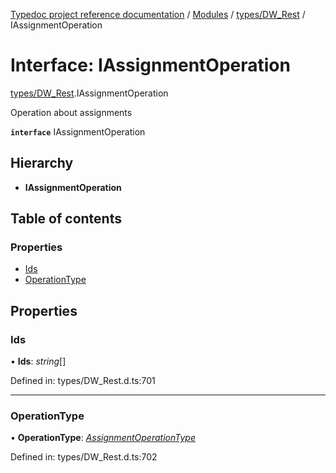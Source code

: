 [Typedoc project reference documentation](../README.md) / [Modules](../modules.md) / [types/DW_Rest](../modules/types_dw_rest.md) / IAssignmentOperation

# Interface: IAssignmentOperation

[types/DW_Rest](../modules/types_dw_rest.md).IAssignmentOperation

Operation about assignments

**`interface`** IAssignmentOperation

## Hierarchy

* **IAssignmentOperation**

## Table of contents

### Properties

- [Ids](types_dw_rest.iassignmentoperation.md#ids)
- [OperationType](types_dw_rest.iassignmentoperation.md#operationtype)

## Properties

### Ids

• **Ids**: *string*[]

Defined in: types/DW_Rest.d.ts:701

___

### OperationType

• **OperationType**: [*AssignmentOperationType*](../enums/types_dw_rest.assignmentoperationtype.md)

Defined in: types/DW_Rest.d.ts:702
